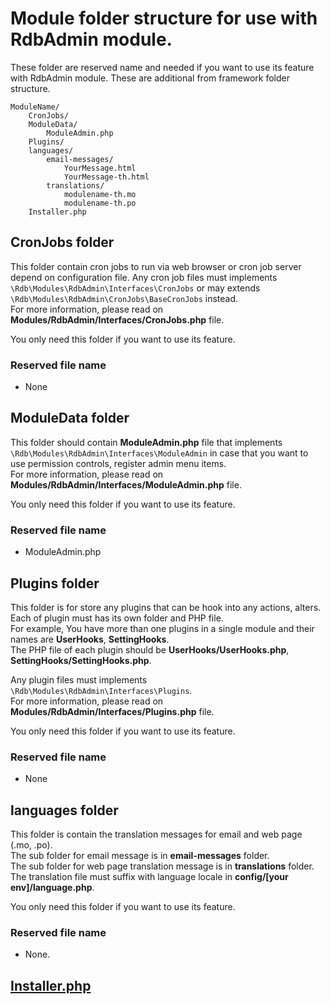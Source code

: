 # Module folder structure for use with RdbAdmin module.

These folder are reserved name and needed if you want to use its feature with RdbAdmin module. These are additional from framework folder structure.

```
ModuleName/
    CronJobs/
    ModuleData/
        ModuleAdmin.php
    Plugins/
    languages/
        email-messages/
            YourMessage.html
            YourMessage-th.html
        translations/
            modulename-th.mo
            modulename-th.po
    Installer.php
```

## CronJobs folder
This folder contain cron jobs to run via web browser or cron job server depend on configuration file. Any cron job files must implements `\Rdb\Modules\RdbAdmin\Interfaces\CronJobs` or may extends `\Rdb\Modules\RdbAdmin\CronJobs\BaseCronJobs` instead.<br>
For more information, please read on **Modules/RdbAdmin/Interfaces/CronJobs.php** file.

You only need this folder if you want to use its feature.

### Reserved file name
 * None

## ModuleData folder
This folder should contain **ModuleAdmin.php** file that implements `\Rdb\Modules\RdbAdmin\Interfaces\ModuleAdmin` in case that you want to use permission controls, register admin menu items.<br>
For more information, please read on **Modules/RdbAdmin/Interfaces/ModuleAdmin.php** file.

You only need this folder if you want to use its feature.

### Reserved file name
 * ModuleAdmin.php

## Plugins folder
This folder is for store any plugins that can be hook into any actions, alters. Each of plugin must has its own folder and PHP file.<br>
For example, You have more than one plugins in a single module and their names are **UserHooks**, **SettingHooks**.<br>
The PHP file of each plugin should be **UserHooks/UserHooks.php**, **SettingHooks/SettingHooks.php**.

Any plugin files must implements `\Rdb\Modules\RdbAdmin\Interfaces\Plugins`.<br>
For more information, please read on **Modules/RdbAdmin/Interfaces/Plugins.php** file.

You only need this folder if you want to use its feature.

### Reserved file name
 * None

## languages folder
This folder is contain the translation messages for email and web page (.mo, .po).<br>
The sub folder for email message is in **email-messages** folder.<br>
The sub folder for web page translation message is in **translations** folder.<br>
The translation file must suffix with language locale in **config/[your env]/language.php**.

You only need this folder if you want to use its feature.

### Reserved file name
 * None.

## [Installer.php](module-installer.md)